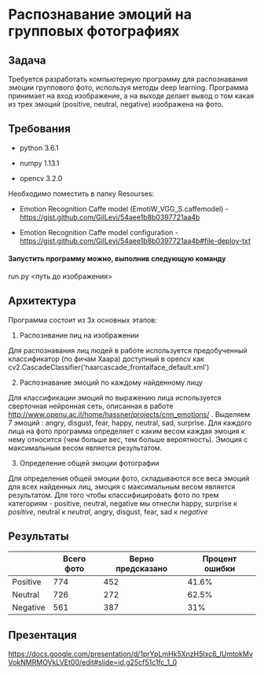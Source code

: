 # Распознавание эмоций на групповых фотографиях

## Задача
Требуется разработать компьютерную программу для распознавания эмоции группового фото, используя методы deep learning.
Программа принимает на вход изображение, а на выходе делает вывод о том какая из трех эмоций (positive, neutral, negative) изображена на фото.

## Требования

- python 3.6.1

- numpy 1.13.1

- opencv 3.2.0

Необходимо поместить в папку Resourses:

- Emotion Recognition Caffe model (EmotiW_VGG_S.caffemodel) - https://gist.github.com/GilLevi/54aee1b8b0397721aa4b

- Emotion Recognition Caffe model configuration - https://gist.github.com/GilLevi/54aee1b8b0397721aa4b#file-deploy-txt

#### Запустить программу можно, выполнив следующую команду

run.py <путь до изображения>

## Архитектура

Программа состоит из 3х основных этапов:

1. Распознвание лиц на изображении

Для распознавания лиц людей в работе используется предобученный классификатор (по фичам Хаара) доступный в opencv как cv2.CascadeClassifier('haarcascade_frontalface_default.xml')

2. Распознавание эмоций по каждому найденному лицу

Для классификации эмоций по выражению лица используется сверточная нейронная сеть, описанная в работе http://www.openu.ac.il/home/hassner/projects/cnn_emotions/ . Выделяем 7 эмоций : angry, disgust, fear, happy, neutral, sad, surprise. Для каждого лица на фото программа определяет с каким весом каждая эмоция к нему относится (чем больше вес, тем больше вероятность). Эмоция с максимальным весом является результатом.

3. Определение общей эмоции фотографии

Для определения общей эмоции фото, складываются все веса эмоций для всех найденных лиц, эмоция с максимальным весом является результатом. Для того чтобы классифицировать фото по трем категориям - positive, nеutral, negative мы отнесли happy, surprise к *positive*, neutral к *neutral*, angry, disgust, fear, sad к *negative*

## Результаты

  
|               | Всего фото    | Верно предсказано | Процент ошибки|
| ------------- | ------------- |-------------------|---------------|
| Positive      | 774           | 452               |  41.6%        |
| Neutral       | 726           | 272               |  62.5%        |  
| Negative      | 561           | 387               |  31%          |


## Презентация

https://docs.google.com/presentation/d/1prYpLmHk5XnzH5Ixc6_IUmtokMvVokNMRMOVkLVEt00/edit#slide=id.g25cf51c1fc_1_0



